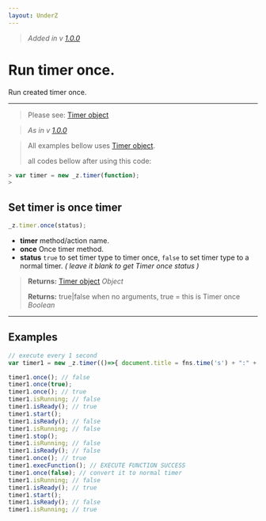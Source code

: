 ```yaml
---
layout: UnderZ
---
```

> _Added in v [1.0.0](https://github.com/hlaCk/UnderZ/tree/clean1.0.0)_
# Run timer once.
Run created timer once.

***

> Please see: [Timer object](https://hlack.github.io/UnderZ/-timer()#timer-object)

> _As in v [1.0.0](https://github.com/hlaCk/UnderZ/tree/clean1.0.0)_

> All examples bellow uses [Timer object](https://hlack.github.io/UnderZ/-timer()#timer-object).
> 
> all codes bellow after using this code:
> 
```js
> var timer = new _z.timer(function);
> 
```

## Set timer is once timer
```js
_z.timer.once(status);
```

* **timer** method/action name.
* **once** Once timer method.
* **status** `true` to set timer type to timer once, `false` to set timer type to a normal timer. _( leave it blank to get Timer once status )_

> **Returns:** [Timer object](https://hlack.github.io/UnderZ/-timer()#timer-object) _Object_
> 
> **Returns:** true|false when no arguments, true = this is Timer once _Boolean_


***

## Examples

```js
// execute every 1 second
var timer1 = new _z.timer(()=>{ document.title = fns.time('s') + ":" + fns.time('m'); }, 1000);

timer1.once(); // false
timer1.once(true);
timer1.once(); // true
timer1.isRunning; // false
timer1.isReady(); // true
timer1.start();
timer1.isReady(); // false
timer1.isRunning; // false
timer1.stop();
timer1.isRunning; // false
timer1.isReady(); // false
timer1.once(); // true
timer1.execFunction(); // EXECUTE FUNCTION SUCCESS
timer1.once(false); // convert it to normal timer
timer1.isRunning; // false
timer1.isReady(); // true
timer1.start();
timer1.isReady(); // false
timer1.isRunning; // true

```
